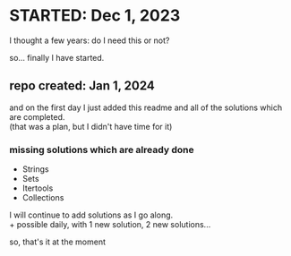 # STARTED: Dec 1, 2023

I thought a few years: do I need this or not?

so... finally I have started.

## repo created: Jan 1, 2024

and on the first day I just added this readme and all of the solutions which are completed. \
(that was a plan, but I didn't have time for it)

### missing solutions which are already done

- Strings
- Sets
- Itertools
- Collections

I will continue to add solutions as I go along. \
\+ possible daily, with 1 new solution, 2 new solutions...

so, that's it at the moment

